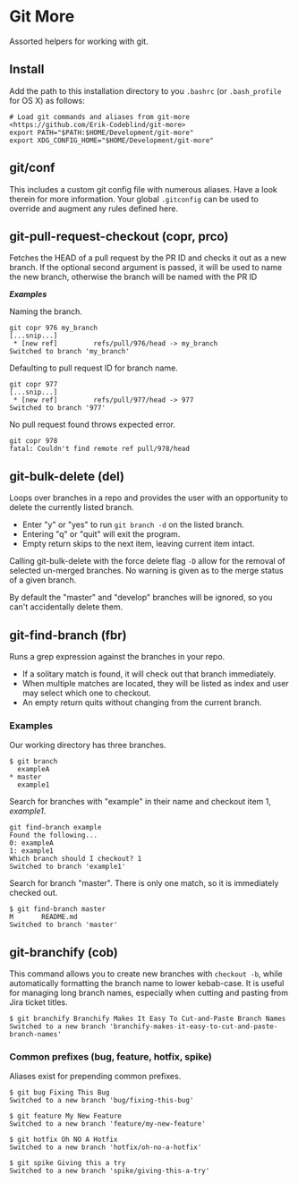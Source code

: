 # Git More

Assorted helpers for working with git.

## Install

Add the path to this installation directory to you `.bashrc` (or `.bash_profile` for OS X) as follows:

```
# Load git commands and aliases from git-more  <https://github.com/Erik-Codeblind/git-more>
export PATH="$PATH:$HOME/Development/git-more"
export XDG_CONFIG_HOME="$HOME/Development/git-more"
```

## git/conf

This includes a custom git config file with numerous aliases. Have a look therein for more information. Your global `.gitconfig` can be used to override and augment any rules defined here.

## git-pull-request-checkout (copr, prco)

Fetches the HEAD of a pull request by the PR ID and checks it out as a new branch. If the optional second argument is passed, it will be used to name the new branch, otherwise the branch will be named with the PR ID

***Examples***

Naming the branch.
```
git copr 976 my_branch
[...snip...]
 * [new ref]         refs/pull/976/head -> my_branch
Switched to branch 'my_branch'
```

Defaulting to pull request ID for branch name.
```
git copr 977
[...snip...]
 * [new ref]         refs/pull/977/head -> 977
Switched to branch '977'
```

No pull request found throws expected error.
```
git copr 978
fatal: Couldn't find remote ref pull/978/head
```

## git-bulk-delete (del)

Loops over branches in a repo and provides the user with an opportunity to delete the currently listed branch. 

- Enter "y" or "yes" to run `git branch -d` on the listed branch. 
- Entering "q" or "quit" will exit the program. 
- Empty return skips to the next item, leaving current item intact.

Calling git-bulk-delete with the force delete flag `-D` allow for the removal of selected un-merged branches. No warning is given as to the merge status of a given branch.

By default the "master" and "develop" branches will be ignored, so you can't accidentally delete them.

## git-find-branch (fbr)

Runs a grep expression against the branches in your repo. 

- If a solitary match is found, it will check out that branch immediately. 
- When multiple matches are located, they will be listed as index and user may select which one to checkout. 
- An empty return quits without changing from the current branch.
  
### Examples

Our working directory has three branches.
```
$ git branch
  exampleA
* master
  example1
```

Search for branches with "example" in their name and checkout item 1, *example1*.
```
git find-branch example
Found the following...
0: exampleA
1: example1
Which branch should I checkout? 1
Switched to branch 'example1'
```

Search for branch "master". There is only one match, so it is immediately checked out.
```
$ git find-branch master
M       README.md
Switched to branch 'master'
```


## git-branchify (cob)

This command allows you to create new branches with `checkout -b`, while automatically formatting the branch name to lower kebab-case. It is
useful for managing long branch names, especially when cutting and pasting from Jira ticket titles. 

```
$ git branchify Branchify Makes It Easy To Cut-and-Paste Branch Names
Switched to a new branch 'branchify-makes-it-easy-to-cut-and-paste-branch-names'
```

### Common prefixes (bug, feature, hotfix, spike)

Aliases exist for prepending common prefixes.

```
$ git bug Fixing This Bug
Switched to a new branch 'bug/fixing-this-bug'
```

```
$ git feature My New Feature
Switched to a new branch 'feature/my-new-feature'
```

```
$ git hotfix Oh NO A Hotfix
Switched to a new branch 'hotfix/oh-no-a-hotfix'
```

```
$ git spike Giving this a try
Switched to a new branch 'spike/giving-this-a-try'
```